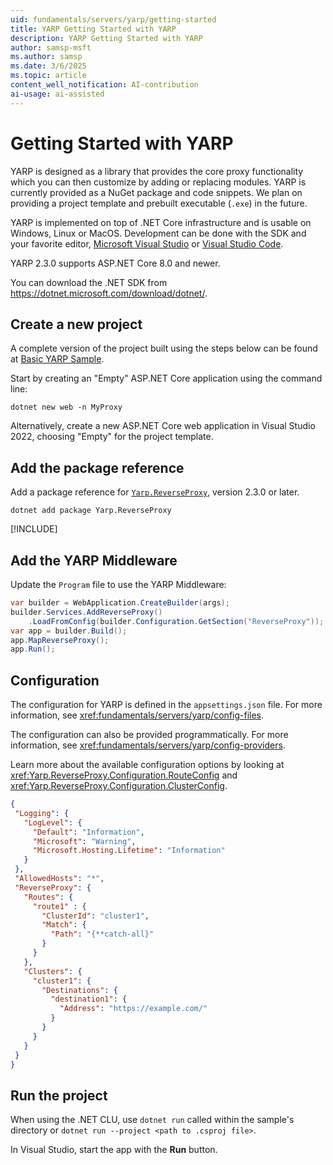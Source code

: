 ```yaml
---
uid: fundamentals/servers/yarp/getting-started
title: YARP Getting Started with YARP
description: YARP Getting Started with YARP
author: samsp-msft
ms.author: samsp
ms.date: 3/6/2025
ms.topic: article
content_well_notification: AI-contribution
ai-usage: ai-assisted
---
```


# Getting Started with YARP

YARP is designed as a library that provides the core proxy functionality which you can then customize by adding or replacing modules. YARP is currently provided as a NuGet package and code snippets. We plan on providing a project template and prebuilt executable (`.exe`) in the future.

YARP is implemented on top of .NET Core infrastructure and is usable on Windows, Linux or MacOS. Development can be done with the SDK and your favorite editor, [Microsoft Visual Studio](https://visualstudio.microsoft.com/vs/) or [Visual Studio Code](https://code.visualstudio.com/).

YARP 2.3.0 supports ASP.NET Core 8.0 and newer.

You can download the .NET SDK from https://dotnet.microsoft.com/download/dotnet/.

## Create a new project

A complete version of the project built using the steps below can be found at [Basic YARP Sample](https://github.com/microsoft/reverse-proxy/tree/release/latest/samples/BasicYarpSample).

Start by creating an "Empty" ASP.NET Core application using the command line:

```dotnetcli
dotnet new web -n MyProxy
```

Alternatively, create a new ASP.NET Core web application in Visual Studio 2022, choosing "Empty" for the project template.

## Add the package reference

Add a package reference for [`Yarp.ReverseProxy`](https://www.nuget.org/packages/Yarp.ReverseProxy), version 2.3.0 or later.

```dotnetcli
dotnet add package Yarp.ReverseProxy
```

[!INCLUDE[](~/includes/package-reference.md)]

## Add the YARP Middleware

Update the `Program` file to use the YARP Middleware:

```csharp
var builder = WebApplication.CreateBuilder(args);
builder.Services.AddReverseProxy()
    .LoadFromConfig(builder.Configuration.GetSection("ReverseProxy"));
var app = builder.Build();
app.MapReverseProxy();
app.Run();
```

## Configuration 

The configuration for YARP is defined in the `appsettings.json` file. For more information, see <xref:fundamentals/servers/yarp/config-files>.

The configuration can also be provided programmatically. For more information, see <xref:fundamentals/servers/yarp/config-providers>.

Learn more about the available configuration options by looking at <xref:Yarp.ReverseProxy.Configuration.RouteConfig> and <xref:Yarp.ReverseProxy.Configuration.ClusterConfig>.
 
 ```json
 {
  "Logging": {
    "LogLevel": {
      "Default": "Information",
      "Microsoft": "Warning",
      "Microsoft.Hosting.Lifetime": "Information"
    }
  },
  "AllowedHosts": "*",
  "ReverseProxy": {
    "Routes": {
      "route1" : {
        "ClusterId": "cluster1",
        "Match": {
          "Path": "{**catch-all}"
        }
      }
    },
    "Clusters": {
      "cluster1": {
        "Destinations": {
          "destination1": {
            "Address": "https://example.com/"
          }
        }
      }
    }
  }
}
```

## Run the project

When using the .NET CLU, use `dotnet run` called within the sample's directory or `dotnet run --project <path to .csproj file>`.

In Visual Studio, start the app with the **Run** button.
